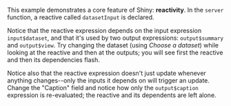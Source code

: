 This example demonstrates a core feature of Shiny: **reactivity**. In the `server` function, a reactive called `datasetInput` is declared. 

Notice that the reactive expression depends on the input expression `input$dataset`, and that it's used by two output expressions: `output$summary` and `output$view`. Try changing the dataset (using *Choose a dataset*) while looking at the reactive and then at the outputs; you will see first the reactive and then its dependencies flash. 

Notice also that the reactive expression doesn't just update whenever anything changes--only the inputs it depends on will trigger an update. Change the "Caption" field and notice how only the `output$caption` expression is re-evaluated; the reactive and its dependents are left alone.
